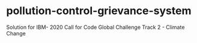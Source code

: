 # pollution-control-grievance-system
Solution for IBM- 2020 Call for Code Global Challenge Track 2 - Climate Change

